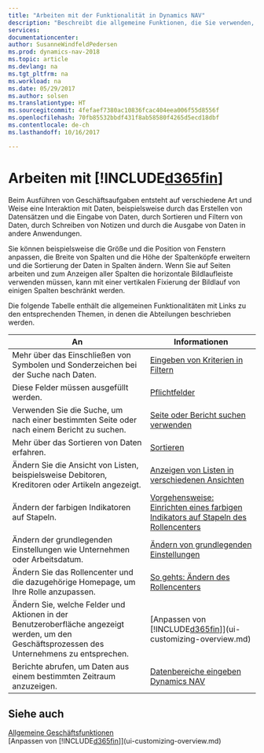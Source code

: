 ```yaml
---
title: "Arbeiten mit der Funktionalität in Dynamics NAV"
description: "Beschreibt die allgemeine Funktionen, die Sie verwenden, um die Daten in Dynamics NAV für Aktivitäten zu nutzen, wie Eingabe von Werten, Sortieren von Daten und Ändern von Ansichten auszuführen."
services: 
documentationcenter: 
author: SusanneWindfeldPedersen
ms.prod: dynamics-nav-2018
ms.topic: article
ms.devlang: na
ms.tgt_pltfrm: na
ms.workload: na
ms.date: 05/29/2017
ms.author: solsen
ms.translationtype: HT
ms.sourcegitcommit: 4fefaef7380ac10836fcac404eea006f55d8556f
ms.openlocfilehash: 70fb85532bbdf431f8ab58580f4265d5ecd18dbf
ms.contentlocale: de-ch
ms.lasthandoff: 10/16/2017

---
```

# <a name="working-with-included365finincludesd365finlongmdmd"></a>Arbeiten mit [!INCLUDE[d365fin](includes/d365fin_long_md.md)]
Beim Ausführen von Geschäftsaufgaben entsteht auf verschiedene Art und Weise eine Interaktion mit Daten, beispielsweise durch das Erstellen von Datensätzen und die Eingabe von Daten, durch Sortieren und Filtern von Daten, durch Schreiben von Notizen und durch die Ausgabe von Daten in andere Anwendungen.

Sie können beispielsweise die Größe und die Position von Fenstern anpassen, die Breite von Spalten und die Höhe der Spaltenköpfe erweitern und die Sortierung der Daten in Spalten ändern. Wenn Sie auf Seiten arbeiten und zum Anzeigen aller Spalten die horizontale Bildlaufleiste verwenden müssen, kann mit einer vertikalen Fixierung der Bildlauf von einigen Spalten beschränkt werden.

Die folgende Tabelle enthält die allgemeinen Funktionalitäten mit Links zu den entsprechenden Themen, in denen die Abteilungen beschrieben werden.

| An | Informationen |
| --- | --- |
| Mehr über das Einschließen von Symbolen und Sonderzeichen bei der Suche nach Daten. |[Eingeben von Kriterien in Filtern](ui-enter-criteria-filters.md) |
| Diese Felder müssen ausgefüllt werden. |[Pflichtfelder](ui-mandatory-fields.md) |
| Verwenden Sie die Suche, um nach einer bestimmten Seite oder nach einem Bericht zu suchen. |[Seite oder Bericht suchen verwenden](ui-search.md) |
| Mehr über das Sortieren von Daten erfahren. |[Sortieren](ui-sorting.md) |
| Ändern Sie die Ansicht von Listen, beispielsweise Debitoren, Kreditoren oder Artikeln angezeigt. |[Anzeigen von Listen in verschiedenen Ansichten](across-display-lists-different-views.md) |
| Ändern der farbigen Indikatoren auf Stapeln. |[Vorgehensweise: Einrichten eines farbigen Indikators auf Stapeln des Rollencenters](ui-how-setup-colored-indicator-cues.md) |
| Ändern der grundlegenden Einstellungen wie Unternehmen oder Arbeitsdatum. |[Ändern von grundlegenden Einstellungen](ui-change-basic-settings.md) |
| Ändern Sie das Rollencenter und die dazugehörige Homepage, um Ihre Rolle anzupassen. |[So gehts: Ändern des Rollencenters](change-role.md) |
| Ändern Sie, welche Felder und Aktionen in der Benutzeroberfläche angezeigt werden, um den Geschäftsprozessen des Unternehmens zu entsprechen. |[Anpassen von [!INCLUDE[d365fin](includes/d365fin_md.md)]](ui-customizing-overview.md) |
| Berichte abrufen, um Daten aus einem bestimmten Zeitraum anzuzeigen. |[Datenbereiche eingeben Dynamics NAV](ui-enter-date-ranges.md) |

## <a name="see-also"></a>Siehe auch
[Allgemeine Geschäftsfunktionen](ui-across-business-areas.md)  
[Anpassen von [!INCLUDE[d365fin](includes/d365fin_md.md)]](ui-customizing-overview.md)  

## 

